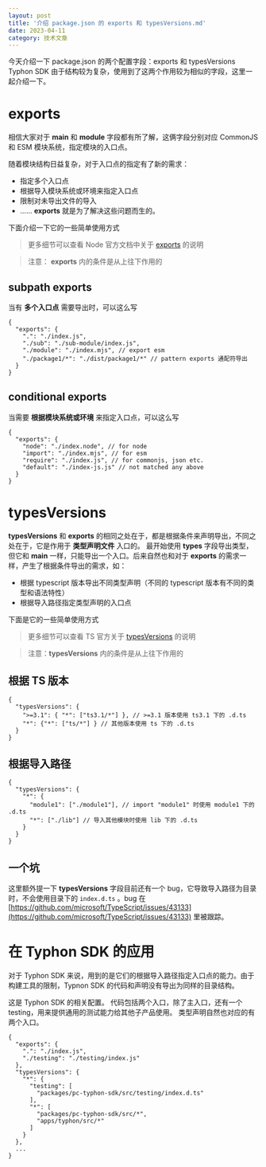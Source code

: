 ```yaml
---
layout: post
title: '介绍 package.json 的 exports 和 typesVersions.md'
date: 2023-04-11
category: 技术文章
---
```


今天介绍一下 package.json 的两个配置字段：exports 和 typesVersions
Typhon SDK 由于结构较为复杂，使用到了这两个作用较为相似的字段，这里一起介绍一下。
# exports
相信大家对于 **main** 和 **module** 字段都有所了解，这俩字段分别对应 CommonJS 和 ESM 模块系统，指定模块的入口点。

随着模块结构日益复杂，对于入口点的指定有了新的需求：
- 指定多个入口点
- 根据导入模块系统或环境来指定入口点
- 限制对未导出文件的导入
- ......
**exports** 就是为了解决这些问题而生的。

下面介绍一下它的一些简单使用方式

> 更多细节可以查看 Node 官方文档中关于 [exports](https://nodejs.org/api/packages.html#exports) 的说明

> 注意： **exports** 内的条件是从上往下作用的

## subpath exports
当有  **多个入口点**  需要导出时，可以这么写

```
{
  "exports": {
    ".": "./index.js",
    "./sub": "./sub-module/index.js",
    "./module": "./index.mjs", // export esm
    "./package1/*": "./dist/package1/*" // pattern exports 通配符导出
  }
}
```

## conditional exports
当需要  **根据模块系统或环境**  来指定入口点，可以这么写

```
{
  "exports": {
    "node": "./index.node", // for node
    "import": "./index.mjs", // for esm
    "require": "./index.js", // for commonjs, json etc.
    "default": "./index-js.js" // not matched any above
  }
}
```

# typesVersions
**typesVersions** 和 **exports** 的相同之处在于，都是根据条件来声明导出，不同之处在于，它是作用于  **类型声明文件**  入口的。
最开始使用 **types** 字段导出类型，但它和 **main** 一样，只能导出一个入口。后来自然也和对于 **exports** 的需求一样，产生了根据条件导出的需求，如：
- 根据 typescript 版本导出不同类型声明（不同的 typescript 版本有不同的类型和语法特性）
- 根据导入路径指定类型声明的入口点

下面是它的一些简单使用方式

> 更多细节可以查看 TS 官方关于 [typesVersions](https://www.typescriptlang.org/docs/handbook/declaration-files/publishing.html#version-selection-with-typesversions) 的说明

> 注意：**typesVersions** 内的条件是从上往下作用的

## 根据 TS 版本
```
{
  "typesVersions": {
    ">=3.1": { "*": ["ts3.1/*"] }, // >=3.1 版本使用 ts3.1 下的 .d.ts
    "*": {"*": ["ts/*"] } // 其他版本使用 ts 下的 .d.ts
  }
}
```

## 根据导入路径
```
{
  "typesVersions": {
    "*": { 
      "module1": ["./module1"], // import "module1" 时使用 module1 下的 .d.ts
      "*": ["./lib"] // 导入其他模块时使用 lib 下的 .d.ts
    }
  }
}
```

## 一个坑
这里额外提一下 **typesVersions** 字段目前还有一个 bug，它导致导入路径为目录时，不会使用目录下的 `index.d.ts`  。bug 在 [https://github.com/microsoft/TypeScript/issues/43133](https://github.com/microsoft/TypeScript/issues/43133) 里被跟踪。

# 在 Typhon SDK 的应用
对于 Typhon SDK 来说，用到的是它们的根据导入路径指定入口点的能力。由于构建工具的限制，Typnon SDK 的代码和声明没有导出为同样的目录结构。

这是 Typhon SDK 的相关配置。
代码包括两个入口，除了主入口，还有一个 testing，用来提供通用的测试能力给其他子产品使用。
类型声明自然也对应的有两个入口。
```
{ 
  "exports": {
    ".": "./index.js",
    "./testing": "./testing/index.js"
  },
  "typesVersions": {
    "*": {
      "testing": [
        "packages/pc-typhon-sdk/src/testing/index.d.ts"
      ],
      "*": [
        "packages/pc-typhon-sdk/src/*",
        "apps/typhon/src/*"
      ]
    }
  },
  ...
}
```

